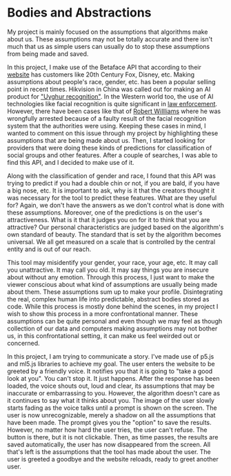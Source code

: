 # Bodies and Abstractions

My project is mainly focused on the assumptions that algorithms make about us. These assumptions may not be totally accurate and there isn&#39;t much that us as simple users can usually do to stop these assumptions from being made and saved.

In this project, I make use of the Betaface API that according to their [website](https://www.betaface.com/wpa/) has customers like 20th Century Fox, Disney, etc. Making assumptions about people&#39;s race, gender, etc. has been a popular selling point in recent times. Hikvision in China was called out for making an AI product for [&quot;Uyghur recognition&quot;](https://ipvm.com/reports/hikvision-uyghur). In the Western world too, the use of AI technologies like facial recognition is quite significant in [law enforcement](https://fas.org/sgp/crs/misc/R46586.pdf). However, there have been cases like that of [Robert WiIlliams](https://thenextweb.com/news/stop-calling-it-bias-ai-is-racist) where he was wrongfully arrested because of a faulty result of the facial recognition system that the authorities were using. Keeping these cases in mind, I wanted to comment on this issue through my project by highlighting these assumptions that are being made about us. Then, I started looking for providers that were doing these kinds of predictions for classification of social groups and other features. After a couple of searches, I was able to find this API, and I decided to make use of it.

Along with the classification of gender and race, I found that this API was trying to predict if you had a double chin or not, if you are bald, if you have a big nose, etc. It is important to ask, why is it that the creators thought it was necessary for the tool to predict these features. What are they useful for? Again, we don&#39;t have the answers as we don&#39;t control what is done with these assumptions. Moreover, one of the predictions is on the user&#39;s attractiveness. What is it that it judges you on for it to think that you are attractive? Our personal characteristics are judged based on the algorithm&#39;s own standard of beauty. The standard that is set by the algorithm becomes universal. We all get measured on a scale that is controlled by the central entity and is out of our reach.

This tool may misidentify your gender, your race, your age, etc. It may call you unattractive. It may call you old. It may say things you are insecure about without any emotion. Through this process, I just want to make the viewer conscious about what kind of assumptions are usually being made about them. These assumptions sum up to make your profile. Disintegrating the real, complex human life into predictable, abstract bodies stored as code. While this process is mostly done behind the scenes, in my project I wish to show this process in a more confrontational manner. These assumptions can be quite personal and even though we may feel as though collection of our data and computers making assumptions may not bother us, in this confrontational setting, it can make us feel weirded out or concerned.

In this project, I am trying to communicate a story. I&#39;ve made use of p5.js and ml5.js libraries to achieve my goal. The user enters the website to be greeted by a friendly voice. It notifies you that it is going to &quot;take a good look at you&quot;. You can&#39;t stop it. It just happens. After the response has been loaded, the voice shouts out, loud and clear, its assumptions that may be inaccurate or embarrassing to you. However, the algorithm doesn&#39;t care as it continues to say what it thinks about you. The image of the user slowly starts fading as the voice talks until a prompt is shown on the screen. The user is now unrecognizable, merely a shadow on all the assumptions that have been made. The prompt gives you the &quot;option&quot; to save the results. However, no matter how hard the user tries, the user can&#39;t refuse. The button is there, but it is not clickable. Then, as time passes, the results are saved automatically, the user has now disappeared from the screen. All that&#39;s left is the assumptions that the tool has made about the user. The user is greeted a goodbye and the website reloads, ready to greet another user.
